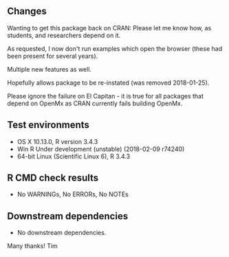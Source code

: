 ## Changes
Wanting to get this package back on CRAN: Please let me know how, as students, and researchers depend on it.

As requested, I now don't run examples which open the browser (these had been present for several years).

Multiple new features as well.

Hopefully allows package to be re-instated (was removed 2018-01-25).

Please ignore the failure on El Capitan - it is true for all packages that depend on OpenMx
as CRAN currently fails building  OpenMx. 

## Test environments
* OS X 10.13.0, R version 3.4.3
* Win R Under development (unstable) (2018-02-09 r74240)
* 64-bit Linux (Scientific Linux 6), R 3.4.3

## R CMD check results
* No WARNINGs, No ERRORs, No NOTEs

## Downstream dependencies
* No downstream dependencies.

Many thanks!
Tim